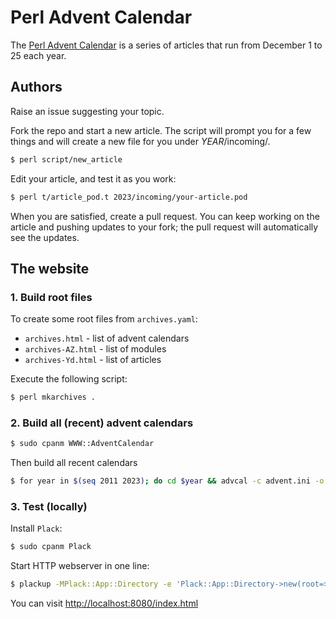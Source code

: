 # Perl Advent Calendar

The [Perl Advent Calendar](https://perladvent.org) is a series of
articles that run from December 1 to 25 each year.

## Authors

Raise an issue suggesting your topic.

Fork the repo and start a new article. The script will prompt you
for a few things and will create a new file for you under *YEAR*/incoming/.

```bash
$ perl script/new_article
```

Edit your article, and test it as you work:

```bash
$ perl t/article_pod.t 2023/incoming/your-article.pod
```

When you are satisfied, create a pull request. You can keep working
on the article and pushing updates to your fork; the pull request
will automatically see the updates.

## The website

### 1. Build root files
To create some root files from `archives.yaml`:

- `archives.html` - list of advent calendars
- `archives-AZ.html` - list of modules
- `archives-Yd.html` - list of articles

Execute the following script:
```bash
$ perl mkarchives .
```

### 2. Build all (recent) advent calendars
```bash
$ sudo cpanm WWW::AdventCalendar
```

Then build all recent calendars
```bash
$ for year in $(seq 2011 2023); do cd $year && advcal -c advent.ini -o `pwd` && cd ..; done
```

### 3. Test (locally)
Install `Plack`:
```bash
$ sudo cpanm Plack
```

Start HTTP webserver in one line:
```bash
$ plackup -MPlack::App::Directory -e 'Plack::App::Directory->new(root=>".");' -p 8080
```

You can visit [http://localhost:8080/index.html](http://localhost:8080/index.html)

